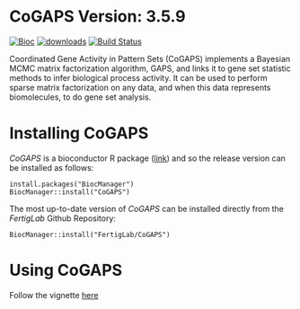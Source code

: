 # CoGAPS Version: 3.5.9

[![Bioc](https://bioconductor.org/images/logo_bioconductor.gif)](https://bioconductor.org/packages/CoGAPS)
[![downloads](https://bioconductor.org/shields/downloads/release/CoGAPS.svg)](http://bioconductor.org/packages/stats/bioc/CoGAPS/)
[![Build Status](https://travis-ci.org/FertigLab/CoGAPS.svg?branch=master)](https://travis-ci.org/FertigLab/CoGAPS)

Coordinated Gene Activity in Pattern Sets (CoGAPS) implements a Bayesian MCMC matrix factorization algorithm, GAPS, and links it to gene set statistic methods to infer biological process activity. It can be used to perform sparse matrix factorization on any data, and when this data represents biomolecules, to do gene set analysis.

# Installing CoGAPS

*CoGAPS* is a bioconductor R package ([link](https://bioconductor.org/packages/CoGAPS)) and so the release version can be installed
as follows:

```
install.packages("BiocManager")
BiocManager::install("CoGAPS")
```

The most up-to-date version of *CoGAPS* can be installed directly from the 
*FertigLab* Github Repository:

```
BiocManager::install("FertigLab/CoGAPS")
```

# Using CoGAPS

Follow the vignette [here](https://www.bioconductor.org/packages/devel/bioc/vignettes/CoGAPS/inst/doc/CoGAPS.html)
